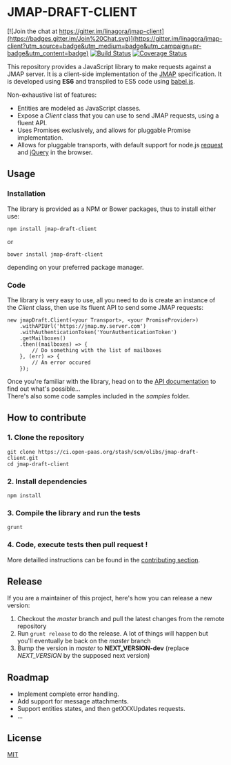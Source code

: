# JMAP-DRAFT-CLIENT

[![Join the chat at https://gitter.im/linagora/jmap-client](https://badges.gitter.im/Join%20Chat.svg)](https://gitter.im/linagora/jmap-client?utm_source=badge&utm_medium=badge&utm_campaign=pr-badge&utm_content=badge) [![Build Status](https://travis-ci.org/linagora/jmap-draft-client.svg?branch=master)](https://travis-ci.org/linagora/jmap-draft-client) [![Coverage Status](https://coveralls.io/repos/linagora/jmap-draft-client/badge.svg?branch=master&service=github)](https://coveralls.io/github/linagora/jmap-draft-client?branch=master)

This repository provides a JavaScript library to make requests against a JMAP server.
It is a client-side implementation of the [JMAP](http://jmap.io/spec.html) specification.
It is developed using **ES6** and transpiled to ES5 code using [babel.js](https://babeljs.io/).

Non-exhaustive list of features:
* Entities are modeled as JavaScript classes.
* Expose a *Client* class that you can use to send JMAP requests, using a fluent API.
* Uses Promises exclusively, and allows for pluggable Promise implementation.
* Allows for pluggable transports, with default support for node.js [request](https://github.com/request/request) and [jQuery](http://jquery.com/) in the browser.

## Usage

### Installation

The library is provided as a NPM or Bower packages, thus to install either use:

    npm install jmap-draft-client

or

    bower install jmap-draft-client

depending on your preferred package manager.

### Code

The library is very easy to use, all you need to do is create an instance of the *Client* class, then use its fluent API to send some JMAP requests:

    new jmapDraft.Client(<your Transport>, <your PromiseProvider>)
        .withAPIUrl('https://jmap.my.server.com')
        .withAuthenticationToken('YourAuthenticationToken')
        .getMailboxes()
        .then((mailboxes) => {
            // Do something with the list of mailboxes
        }, (err) => {
            // An error occured
        });

Once you're familiar with the library, head on to the [API documentation](http://linagora.github.io/jmap-draft-client/doc/api/) to find out what's possible...  
There's also some code samples included in the *samples* folder.

## How to contribute

### 1. Clone the repository

    git clone https://ci.open-paas.org/stash/scm/olibs/jmap-draft-client.git
    cd jmap-draft-client

### 2. Install dependencies

    npm install

### 3. Compile the library and run the tests

    grunt

### 4. Code, execute tests then pull request !

More detailled instructions can be found in the [contributing section](./CONTRIBUTING.md).

## Release

If you are a maintainer of this project, here's how you can release a new version:

1. Checkout the _master_ branch and pull the latest changes from the remote repository
2. Run `grunt release` to do the release. A lot of things will happen but you'll eventually be back on the _master_ branch
3. Bump the version in _master_ to **NEXT_VERSION-dev** (replace _NEXT_VERSION_ by the supposed next version)

## Roadmap

* Implement complete error handling.
* Add support for message attachments.
* Support entities states, and then getXXXUpdates requests.
* ...

## License

[MIT](LICENSE)
